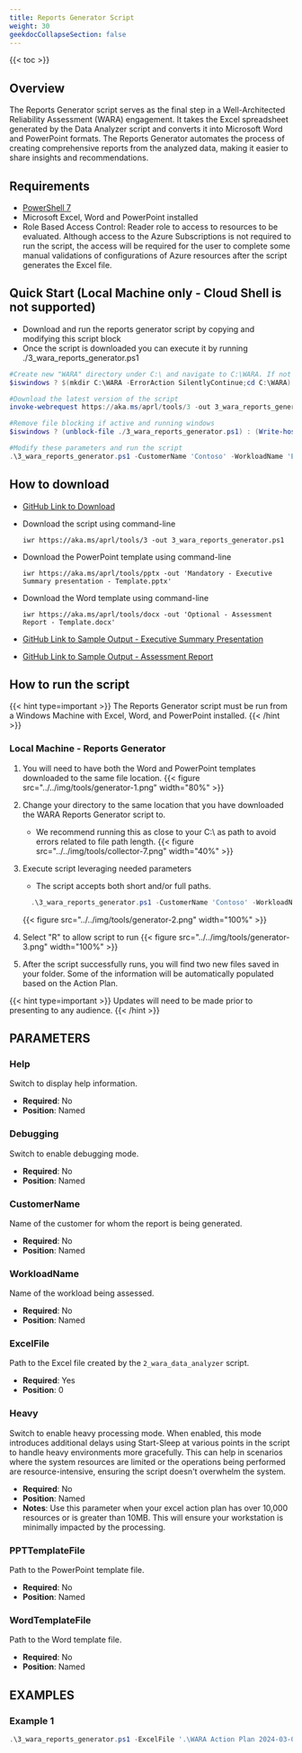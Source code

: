 ```yaml
---
title: Reports Generator Script
weight: 30
geekdocCollapseSection: false
---
```


{{< toc >}}

## Overview

The Reports Generator script serves as the final step in a Well-Architected Reliability Assessment (WARA) engagement. It takes the Excel spreadsheet generated by the Data Analyzer script and converts it into Microsoft Word and PowerPoint formats. The Reports Generator automates the process of creating comprehensive reports from the analyzed data, making it easier to share insights and recommendations.

## Requirements

- [PowerShell 7](https://learn.microsoft.com/en-us/powershell/scripting/install/installing-powershell?view=powershell-7.4)
- Microsoft Excel, Word and PowerPoint installed
- Role Based Access Control: Reader role to access to resources to be evaluated. Although access to the Azure Subscriptions is not required to run the script, the access will be required for the user to complete some manual validations of configurations of Azure resources after the script generates the Excel file.

## Quick Start (Local Machine only - Cloud Shell is not supported)

- Download and run the reports generator script by copying and modifying this script block
- Once the script is downloaded you can execute it by running ./3_wara_reports_generator.ps1

```powershell
#Create new "WARA" directory under C:\ and navigate to C:\WARA. If not Windows then do nothing and move on.
$iswindows ? $(mkdir C:\WARA -ErrorAction SilentlyContinue;cd C:\WARA) : (Write-Host "C:\WARA - Not Required")

#Download the latest version of the script
invoke-webrequest https://aka.ms/aprl/tools/3 -out 3_wara_reports_generator.ps1

#Remove file blocking if active and running windows
$iswindows ? (unblock-file ./3_wara_reports_generator.ps1) : (Write-host "Unblock not required - Not Windows OS")

#Modify these parameters and run the script
.\3_wara_reports_generator.ps1 -CustomerName 'Contoso' -WorkloadName 'E-Commerce' -ExcelFile '.\WARA Action Plan 2024-08-08-11-57.xlsx'
```

## How to download

- [GitHub Link to Download](https://github.com/Azure/Azure-Proactive-Resiliency-Library-v2/blob/main/tools/3_wara_reports_generator.ps1)
- Download the script using command-line

    ```shell
    iwr https://aka.ms/aprl/tools/3 -out 3_wara_reports_generator.ps1
    ```

- Download the PowerPoint template using command-line

    ```shell
    iwr https://aka.ms/aprl/tools/pptx -out 'Mandatory - Executive Summary presentation - Template.pptx'
    ```

- Download the Word template using command-line

    ```shell
    iwr https://aka.ms/aprl/tools/docx -out 'Optional - Assessment Report - Template.docx'
    ```

- [GitHub Link to Sample Output - Executive Summary Presentation](https://github.com/Azure/Azure-Proactive-Resiliency-Library-v2/blob/main/tools/sample-output/Executive%20Summary%20Presentation%20-%20Contoso%20Hotels%20-%202024-05-07-12-12.pptx)
- [GitHub Link to Sample Output - Assessment Report](https://github.com/Azure/Azure-Proactive-Resiliency-Library-v2/blob/main/tools/sample-output/Assessment%20Report%20-%20Contoso%20Hotels%20-%202024-05-07-12-12.docx)

## How to run the script

{{< hint type=important >}}
  The Reports Generator script must be run from a Windows Machine with Excel, Word, and PowerPoint installed.
{{< /hint >}}

### Local Machine - Reports Generator

1. You will need to have both the Word and PowerPoint templates downloaded to the same file location.
  {{< figure src="../../img/tools/generator-1.png" width="80%" >}}

1. Change your directory to the same location that you have downloaded the WARA Reports Generator script to.

    - We recommend running this as close to your C:\ as path to avoid errors related to file path length.
    {{< figure src="../../img/tools/collector-7.png" width="40%" >}}

1. Execute script leveraging needed parameters
    - The script accepts both short and/or full paths.

    ```powershell
      .\3_wara_reports_generator.ps1 -CustomerName 'Contoso' -WorkloadName 'E-Commerce' -ExcelFile '.\WARA Action Plan 2024-08-08-11-57.xlsx'
    ```

    {{< figure src="../../img/tools/generator-2.png" width="100%" >}}

1. Select "R" to allow script to run
  {{< figure src="../../img/tools/generator-3.png" width="100%" >}}

1. After the script successfully runs, you will find two new files saved in your folder. Some of the information will be automatically populated based on the Action Plan.

  {{< hint type=important >}}
  Updates will need to be made prior to presenting to any audience.
  {{< /hint >}}

## PARAMETERS

### Help

Switch to display help information.

- **Required**: No
- **Position**: Named

### Debugging

Switch to enable debugging mode.

- **Required**: No
- **Position**: Named

### CustomerName

Name of the customer for whom the report is being generated.

- **Required**: No
- **Position**: Named

### WorkloadName

Name of the workload being assessed.

- **Required**: No
- **Position**: Named

### ExcelFile

Path to the Excel file created by the `2_wara_data_analyzer` script.

- **Required**: Yes
- **Position**: 0

### Heavy

Switch to enable heavy processing mode. When enabled, this mode introduces additional delays using Start-Sleep at various points in the script to handle heavy environments more gracefully. This can help in scenarios where the system resources are limited or the operations being performed are resource-intensive, ensuring the script doesn't overwhelm the system.

- **Required**: No
- **Position**: Named
- **Notes**: Use this parameter when your excel action plan has over 10,000 resources or is greater than 10MB. This will ensure your workstation is minimally impacted by the processing.

### PPTTemplateFile

Path to the PowerPoint template file.

- **Required**: No
- **Position**: Named

### WordTemplateFile

Path to the Word template file.

- **Required**: No
- **Position**: Named

## EXAMPLES

### Example 1

```powershell
.\3_wara_reports_generator.ps1 -ExcelFile '.\WARA Action Plan 2024-03-07-16-06.xlsx' -CustomerName 'ABC Customer' -WorkloadName 'SAP On Azure' -Heavy -PPTTemplateFile '.\Template.pptx' -WordTemplateFile '.\Template.docx'
